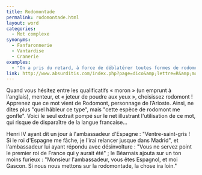 ```yaml
---
title: Rodomontade
permalink: rodomontade.html
layout: word
categories:
  - Mot complexe
synonyms:
  - Fanfaronnerie
  - Vantardise
  - Cranerie
examples:
  - "On a pris du retard, à force de déblatérer toutes formes de rodomontades…"
link: http://www.absurditis.com/index.php?page=dico&amp;lettre=R&amp;mot=Rodomontade
---
```


Quand vous hésitez entre les qualificatifs « moron » (un emprunt à l'anglais), menteur, et « jeteur de poudre aux yeux », choisissez rodomont !
Apprenez que ce mot vient de Rodomont, personnage de l’Arioste.
Ainsi, ne dites plus "quel hâbleur ce type", mais "cette espèce de rodomont me gonfle". Voici le seul extrait pompé sur le net illustrant l'utilisation de ce mot, qui risque de disparaître de la langue francaise… 

Henri IV ayant dit un jour à l'ambassadeur d'Espagne : "Ventre-saint-gris ! Si le roi d'Espagne me fâche, je l'irai relancer jusque dans Madrid", et l'ambassadeur lui ayant répondu avec désinvolture : "Vous ne servez point le premier roi de France qui y aurait été" ; le Béarnais ajouta sur un ton moins furieux : "Monsieur l'ambassadeur, vous êtes Espagnol, et moi Gascon. Si nous nous mettons sur la rodomontade, la chose ira loin."

